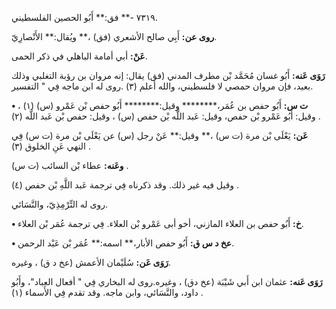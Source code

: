 ٧٣١٩ -** فق:** أَبُو الحصين الفلسطيني.

**روى عن:** أَبِي صالح الأشعري (فق) ،** ويُقال:** الأَنْصارِيّ.

**عَنْ:** أبي أمامة الباهلي في ذكر الحمى.

**رَوَى عَنه:** أَبُو غسان مُحَمَّد بْن مطرف المدني (فق) يقال: إنه مروان بن رؤبة التغلبي وذلك بعيد، فإن مروان حمصي لا فلسطيني، والله أعلم (٣) .روى له ابن ماجه فِي " التفسير.

**• ت س:** أَبُو حفص بن عُمَر،******** وقيل:******** أَبُو حفص بْن عَمْرو (س) (١) ، وقيل: أَبُو عَمْرو بْن حفص، وقيل: عَبد اللَّه بْن حفص (س) ، وقيل: حفص بْن عَبد اللَّه (٢) .

**عَن:** يَعْلَى بْن مرة (ت س) ،** وقيل:** عَنْ رجل (س) عن يَعْلَى بْن مرة (ت س) فِي النهي عَنِ الخلوق (٣) .

**وعَنه:** عطاء بْن السائب (ت س) .

وقيل فيه غير ذلك. وقد ذكرناه فِي ترجمة عَبد اللَّهِ بْن حفص (٤) .

روى له التِّرْمِذِيّ، والنَّسَائي.

**• خ:** أَبُو حفص بن العلاء المازني، أخو أبى عَمْرو بْن العلاء. فِي ترجمة عُمَر بْن العلاء.

**• عخ د س ق:** أَبُو حفص الأبار،** اسمه:** عُمَر بْن عَبْد الرحمن.

**رَوَى عَن:** سُلَيْمان الأعمش (عخ د ق) ، وغيره.

**رَوَى عَنه:** عثمان ابن أَبي شَيْبَة (عخ دق) ، وغيره.روى له البخاري فِي " أفعال العباد"، وأَبُو داود، والنَّسَائي، وابن ماجه. وقد تقدم فِي الأَسماء (١) .